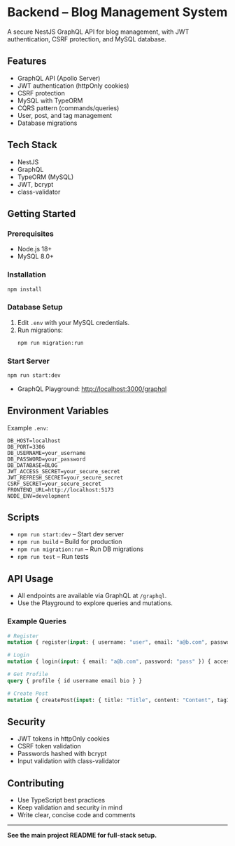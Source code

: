 # Backend – Blog Management System

A secure NestJS GraphQL API for blog management, with JWT authentication, CSRF protection, and MySQL database.

## Features
- GraphQL API (Apollo Server)
- JWT authentication (httpOnly cookies)
- CSRF protection
- MySQL with TypeORM
- CQRS pattern (commands/queries)
- User, post, and tag management
- Database migrations

## Tech Stack
- NestJS
- GraphQL
- TypeORM (MySQL)
- JWT, bcrypt
- class-validator

## Getting Started

### Prerequisites
- Node.js 18+
- MySQL 8.0+

### Installation
```bash
npm install
```

### Database Setup
1. Edit `.env` with your MySQL credentials.
2. Run migrations:
   ```bash
   npm run migration:run
   ```

### Start Server
```bash
npm run start:dev
```
- GraphQL Playground: [http://localhost:3000/graphql](http://localhost:3000/graphql)

## Environment Variables
Example `.env`:
```env
DB_HOST=localhost
DB_PORT=3306
DB_USERNAME=your_username
DB_PASSWORD=your_password
DB_DATABASE=BLOG
JWT_ACCESS_SECRET=your_secure_secret
JWT_REFRESH_SECRET=your_secure_secret
CSRF_SECRET=your_secure_secret
FRONTEND_URL=http://localhost:5173
NODE_ENV=development
```
## Scripts
- `npm run start:dev` – Start dev server
- `npm run build` – Build for production
- `npm run migration:run` – Run DB migrations
- `npm run test` – Run tests

## API Usage
- All endpoints are available via GraphQL at `/graphql`.
- Use the Playground to explore queries and mutations.

### Example Queries
```graphql
# Register
mutation { register(input: { username: "user", email: "a@b.com", password: "pass" }) { id } }

# Login
mutation { login(input: { email: "a@b.com", password: "pass" }) { accessToken user { id } } }

# Get Profile
query { profile { id username email bio } }

# Create Post
mutation { createPost(input: { title: "Title", content: "Content", tagIds: [] }) { id title } }
```

## Security
- JWT tokens in httpOnly cookies
- CSRF token validation
- Passwords hashed with bcrypt
- Input validation with class-validator

## Contributing
- Use TypeScript best practices
- Keep validation and security in mind
- Write clear, concise code and comments

---

**See the main project README for full-stack setup.**

